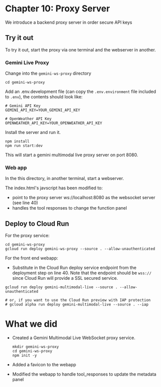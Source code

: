 # Chapter 10: Proxy Server


We introduce a backend proxy server in order secure API keys 


## Try it out

To try it out, start the proxy via one terminal and the webserver in another.

### Gemini Live Proxy

Change into the `gemini-ws-proxy` directory

```
cd gemini-ws-proxy
```

Add an .env.development file (can copy the `.env.environment` file included to `.env`), the contents should look like:

```
# Gemini API Key
GEMINI_API_KEY=YOUR_GEMINI_API_KEY

# OpenWeather API Key
OPENWEATHER_API_KEY=YOUR_OPENWEATHER_API_KEY
```

Install the server and run it.

```
npm install
npm run start:dev
```

This will start a gemini multimodal live proxy server on port 8080.

### Web app

In the this directory, in another terminal, start a webserver.

The index.html's javscript has been modified to:

* point to the proxy server ws://localhost:8080 as the websocket server (see line 40)
* handles the tool responses to change the function panel


## Deploy to Cloud Run

For the proxy service:

```
cd gemini-ws-proxy
gcloud run deploy gemini-ws-proxy --source . --allow-unauthenticated
```

For the front end webapp:

* Substitute in the Cloud Run deploy service endpoint from the deployment step on line 40. Note that the endpoint should be `wss://` since Cloud Run will provide a SSL secured service.

```
gcloud run deploy gemini-multimodal-live --source . --allow-unauthenticated

# or, if you want to use the Cloud Run preview with IAP protection
# gcloud alpha run deploy gemini-multimodal-live --source . --iap

```





# What we did

* Created a Gemini Multimodal Live WebSocket proxy service.

    ```
    mkdir gemini-ws-proxy
    cd gemini-ws-proxy
    npm init -y
    ```

* Added a favicon to the webapp

* Modified the webapp to handle tool_responses to update the metadata panel
